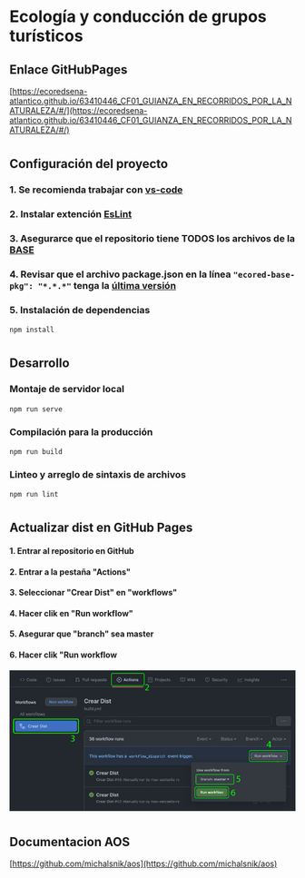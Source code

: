# **Ecología y conducción de grupos turísticos**

## **Enlace GitHubPages**

[https://ecoredsena-atlantico.github.io/63410446_CF01_GUIANZA_EN_RECORRIDOS_POR_LA_NATURALEZA/#/](https://ecoredsena-atlantico.github.io/63410446_CF01_GUIANZA_EN_RECORRIDOS_POR_LA_NATURALEZA/#/)

#

## **Configuración del proyecto**

### 1. Se recomienda trabajar con [vs-code](https://code.visualstudio.com/)

### 2. Instalar extención [EsLint](https://marketplace.visualstudio.com/items?itemName=dbaeumer.vscode-eslint)

### 3. Asegurarce que el repositorio tiene TODOS los archivos de la [BASE](https://github.com/ECORED-SENA/ECORED-BASE-2021)

### 4. Revisar que el archivo package.json en la línea `"ecored-base-pkg": "*.*.*"` tenga la [última versión](https://www.npmjs.com/package/ecored-base-pkg)

### 5. Instalación de dependencias

```
npm install
```

#

## **Desarrollo**

### Montaje de servidor local

```
npm run serve
```

### Compilación para la producción

```
npm run build
```

### Linteo y arreglo de sintaxis de archivos

```
npm run lint
```

#

## **Actualizar dist en GitHub Pages**

#### 1. Entrar al repositorio en GitHub

#### 2. Entrar a la pestaña "Actions"

#### 3. Seleccionar "Crear Dist" en "workflows"

#### 4. Hacer clik en "Run workflow"

#### 5. Asegurar que "branch" sea master

#### 6. Hacer clik "Run workflow

![instrucciones despues del primer push](src/assets/template/pasos.jpg 'Title')

#

## **Documentacion AOS**

[https://github.com/michalsnik/aos](https://github.com/michalsnik/aos)
